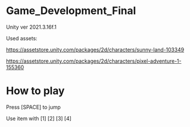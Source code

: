 # Game_Development_Final
Unity ver 2021.3.16f.1

Used assets:

https://assetstore.unity.com/packages/2d/characters/sunny-land-103349

https://assetstore.unity.com/packages/2d/characters/pixel-adventure-1-155360


# How to play

Press [SPACE] to jump

Use item with [1] [2] [3] [4]
